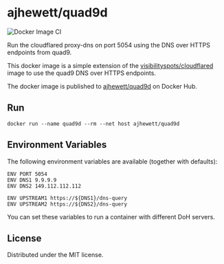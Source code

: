 # ajhewett/quad9d

![Docker Image CI](https://github.com/ajhewett/quad9d/workflows/Docker%20Image%20CI/badge.svg)

Run the cloudflared proxy-dns on port 5054 using the DNS over HTTPS endpoints from quad9.

This docker image is a simple extension of the [visibilityspots/cloudflared](https://hub.docker.com/r/visibilityspots/cloudflared/) image to use the quad9 DNS over HTTPS endpoints.

The docker image is published to [ajhewett/quad9d](https://hub.docker.com/r/ajhewett/quad9d) on Docker Hub.

## Run

```
docker run --name quad9d --rm --net host ajhewett/quad9d
```

## Environment Variables

The following environment variables are available (together with defaults):
```
ENV PORT 5054
ENV DNS1 9.9.9.9
ENV DNS2 149.112.112.112

ENV UPSTREAM1 https://${DNS1}/dns-query
ENV UPSTREAM2 https://${DNS2}/dns-query
```

You can set these variables to run a container with different DoH servers. 

## License

Distributed under the MIT license.
